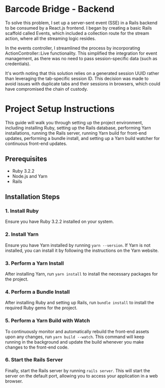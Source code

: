# Barcode Bridge - Backend

To solve this problem, I set up a server-sent event (SSE) in a Rails backend to be consumed by a React.js frontend. I began by creating a basic Rails scaffold called Events, which included a collection route for the stream action, where all the streaming logic resides.

In the events controller, I streamlined the process by incorporating ActionController::Live functionality. This simplified the integration for event management, as there was no need to pass session-specific data (such as credentials).

It's worth noting that this solution relies on a generated session UUID rather than leveraging the tab-specific session ID. This decision was made to avoid issues with duplicate tabs and their sessions in browsers, which could have compromised the chain of custody.

# Project Setup Instructions

This guide will walk you through setting up the project environment, including installing Ruby, setting up the Rails database, performing Yarn installations, running the Rails server, running Yarn build for front-end updates, performing a bundle install, and setting up a Yarn build watcher for continuous front-end updates.

## Prerequisites

- Ruby 3.2.2
- Node.js and Yarn
- Rails

## Installation Steps

### 1. Install Ruby

Ensure you have Ruby 3.2.2 installed on your system.

### 2. Install Yarn

Ensure you have Yarn installed by running `yarn --version`. If Yarn is not installed, you can install it by following the instructions on the Yarn website.

### 3. Perform a Yarn Install

After installing Yarn, run `yarn install` to install the necessary packages for the project.

### 4. Perform a Bundle Install

After installing Ruby and setting up Rails, run `bundle install` to install the required Ruby gems for the project.

### 5. Perform a Yarn Build with Watch

To continuously monitor and automatically rebuild the front-end assets upon any changes, run `yarn build --watch`. This command will keep running in the background and update the build whenever you make changes to the front-end code.

### 6. Start the Rails Server

Finally, start the Rails server by running `rails server`. This will start the server on the default port, allowing you to access your application in a web browser.
